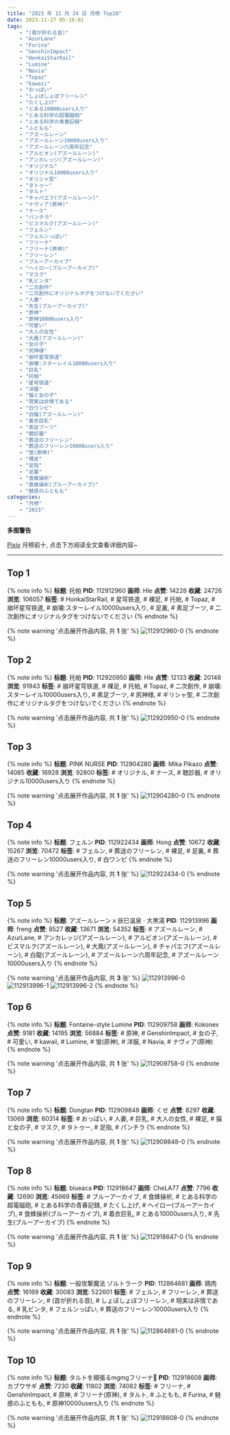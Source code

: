 ```yaml
---
title: "2023 年 11 月 24 日 月榜 Top10"
date: 2023-11-27 05:16:01
tags:
    - "(首が折れる音)"
    - "AzurLane"
    - "Furina"
    - "GenshinImpact"
    - "HonkaiStarRail"
    - "Lumine"
    - "Navia"
    - "Topaz"
    - "kawaii"
    - "おっぱい"
    - "しょぼしょぼフリーレン"
    - "たくし上げ"
    - "とある10000users入り"
    - "とある科学の超電磁砲"
    - "とある科学の青春記録"
    - "ふともも"
    - "アズールレーン"
    - "アズールレーン10000users入り"
    - "アズールレーン六周年記念"
    - "アルビオン(アズールレーン)"
    - "アンカレッジ(アズールレーン)"
    - "オリジナル"
    - "オリジナル10000users入り"
    - "ギリシャ型"
    - "タトゥー"
    - "タルト"
    - "チャパエフ(アズールレーン)"
    - "ナヴィア(原神)"
    - "ナース"
    - "パンチラ"
    - "ビスマルク(アズールレーン)"
    - "フェルン"
    - "フェルンっぱい"
    - "フリーナ"
    - "フリーナ(原神)"
    - "フリーレン"
    - "ブルーアーカイブ"
    - "ヘイロー(ブルーアーカイブ)"
    - "マスク"
    - "乳ビンタ"
    - "二次創作"
    - "二次創作にオリジナルタグをつけないでください"
    - "人妻"
    - "先生(ブルーアーカイブ)"
    - "原神"
    - "原神10000users入り"
    - "可愛い"
    - "大人の女性"
    - "大鳳(アズールレーン)"
    - "女の子"
    - "尻神様"
    - "崩坏星穹铁道"
    - "崩壊:スターレイル10000users入り"
    - "巨乳"
    - "托帕"
    - "星穹铁道"
    - "洋服"
    - "猫と女の子"
    - "現実は非情である"
    - "白ワンピ"
    - "白龍(アズールレーン)"
    - "着衣巨乳"
    - "素足ブーツ"
    - "聴診器"
    - "葬送のフリーレン"
    - "葬送のフリーレン10000users入り"
    - "蛍(原神)"
    - "裸足"
    - "足指"
    - "足裏"
    - "食蜂操祈"
    - "食蜂操祈(ブルーアーカイブ)"
    - "魅惑のふともも"
categories:
    - "月榜"
    - "2023"
---
```


<i class="fa fa-triangle-exclamation"></i>**多图警告**<i class="fa fa-triangle-exclamation"></i>

[Pixiv](https://www.pixiv.net/) 月榜前十, 点击下方阅读全文查看详细内容~

<!-- more -->

---

## Top 1

{% note info %}
**标题**: 托帕
**PID**: 112912960 **画师**: Hle
**点赞**: 14228 **收藏**: 24726 **浏览**: 106057
**标签**: # HonkaiStarRail, # 星穹铁道, # 裸足, # 托帕, # Topaz, # 崩坏星穹铁道, # 崩壊:スターレイル10000users入り, # 足裏, # 素足ブーツ, # 二次創作にオリジナルタグをつけないでください
{% endnote %}

{% note warning '点击展开作品内容, 共 **1** 张' %}
![112912960-0](https://i.pixiv.re/img-original/img/2023/10/28/13/15/58/112912960_p0.jpg)
{% endnote %}

## Top 2

{% note info %}
**标题**: 托帕
**PID**: 112920950 **画师**: Hle
**点赞**: 12133 **收藏**: 20148 **浏览**: 91943
**标签**: # 崩坏星穹铁道, # 裸足, # 托帕, # Topaz, # 二次創作, # 崩壊:スターレイル10000users入り, # 素足ブーツ, # 尻神様, # ギリシャ型, # 二次創作にオリジナルタグをつけないでください
{% endnote %}

{% note warning '点击展开作品内容, 共 **1** 张' %}
![112920950-0](https://i.pixiv.re/img-original/img/2023/10/28/19/37/13/112920950_p0.jpg)
{% endnote %}

## Top 3

{% note info %}
**标题**: PINK NURSE
**PID**: 112904280 **画师**: Mika Pikazo
**点赞**: 14085 **收藏**: 16928 **浏览**: 92800
**标签**: # オリジナル, # ナース, # 聴診器, # オリジナル10000users入り
{% endnote %}

{% note warning '点击展开作品内容, 共 **1** 张' %}
![112904280-0](https://i.pixiv.re/img-original/img/2023/10/28/02/49/40/112904280_p0.png)
{% endnote %}

## Top 4

{% note info %}
**标题**: フェルン
**PID**: 112922434 **画师**: Hong
**点赞**: 10672 **收藏**: 15267 **浏览**: 70472
**标签**: # フェルン, # 葬送のフリーレン, # 裸足, # 足裏, # 葬送のフリーレン10000users入り, # 白ワンピ
{% endnote %}

{% note warning '点击展开作品内容, 共 **1** 张' %}
![112922434-0](https://i.pixiv.re/img-original/img/2023/10/28/20/29/48/112922434_p0.jpg)
{% endnote %}

## Top 5

{% note info %}
**标题**: アズールレーン x 辰巳温泉 · 大黒湯
**PID**: 112913996 **画师**: freng
**点赞**: 8527 **收藏**: 13671 **浏览**: 54352
**标签**: # アズールレーン, # AzurLane, # アンカレッジ(アズールレーン), # アルビオン(アズールレーン), # ビスマルク(アズールレーン), # 大鳳(アズールレーン), # チャパエフ(アズールレーン), # 白龍(アズールレーン), # アズールレーン六周年記念, # アズールレーン10000users入り
{% endnote %}

{% note warning '点击展开作品内容, 共 **3** 张' %}
![112913996-0](https://i.pixiv.re/img-original/img/2023/10/28/14/13/47/112913996_p0.png)
![112913996-1](https://i.pixiv.re/img-original/img/2023/10/28/14/13/47/112913996_p1.png)
![112913996-2](https://i.pixiv.re/img-original/img/2023/10/28/14/13/47/112913996_p2.png)
{% endnote %}

## Top 6

{% note info %}
**标题**: Fontaine-style Lumine
**PID**: 112909758 **画师**: Kokonex
**点赞**: 9181 **收藏**: 14195 **浏览**: 56884
**标签**: # 原神, # GenshinImpact, # 女の子, # 可愛い, # kawaii, # Lumine, # 蛍(原神), # 洋服, # Navia, # ナヴィア(原神)
{% endnote %}

{% note warning '点击展开作品内容, 共 **1** 张' %}
![112909758-0](https://i.pixiv.re/img-original/img/2023/10/28/10/06/47/112909758_p0.png)
{% endnote %}

## Top 7

{% note info %}
**标题**: Dongtan
**PID**: 112909848 **画师**: くせ
**点赞**: 8297 **收藏**: 13069 **浏览**: 60314
**标签**: # おっぱい, # 人妻, # 巨乳, # 大人の女性, # 裸足, # 猫と女の子, # マスク, # タトゥー, # 足指, # パンチラ
{% endnote %}

{% note warning '点击展开作品内容, 共 **1** 张' %}
![112909848-0](https://i.pixiv.re/img-original/img/2023/10/28/10/13/24/112909848_p0.png)
{% endnote %}

## Top 8

{% note info %}
**标题**: blueaca
**PID**: 112918647 **画师**: CheLA77
**点赞**: 7796 **收藏**: 12690 **浏览**: 45669
**标签**: # ブルーアーカイブ, # 食蜂操祈, # とある科学の超電磁砲, # とある科学の青春記録, # たくし上げ, # ヘイロー(ブルーアーカイブ), # 食蜂操祈(ブルーアーカイブ), # 着衣巨乳, # とある10000users入り, # 先生(ブルーアーカイブ)
{% endnote %}

{% note warning '点击展开作品内容, 共 **1** 张' %}
![112918647-0](https://i.pixiv.re/img-original/img/2023/10/28/18/02/56/112918647_p0.jpg)
{% endnote %}

## Top 9

{% note info %}
**标题**: 一般攻撃魔法 ゾルトラーク
**PID**: 112864681 **画师**: 鶏肉
**点赞**: 16169 **收藏**: 30083 **浏览**: 522601
**标签**: # フェルン, # フリーレン, # 葬送のフリーレン, # (首が折れる音), # しょぼしょぼフリーレン, # 現実は非情である, # 乳ビンタ, # フェルンっぱい, # 葬送のフリーレン10000users入り
{% endnote %}

{% note warning '点击展开作品内容, 共 **1** 张' %}
![112864681-0](https://i.pixiv.re/img-original/img/2023/10/26/17/51/15/112864681_p0.jpg)
{% endnote %}

## Top 10

{% note info %}
**标题**: タルトを頬張るmgmgフリーナ🍰
**PID**: 112918608 **画师**: カブウサギ
**点赞**: 7230 **收藏**: 11802 **浏览**: 74082
**标签**: # フリーナ, # GenshinImpact, # 原神, # フリーナ(原神), # タルト, # ふともも, # Furina, # 魅惑のふともも, # 原神10000users入り
{% endnote %}

{% note warning '点击展开作品内容, 共 **1** 张' %}
![112918608-0](https://i.pixiv.re/img-original/img/2023/10/28/18/01/45/112918608_p0.jpg)
{% endnote %}
